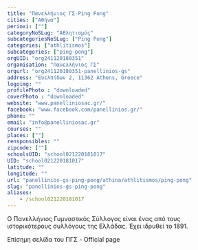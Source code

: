 ```yaml
---
title: "Πανελλήνιος ΓΣ-Ping Pong"
cities: ["Αθήνα"]
perioxi: [""]
categoryNoSLug: "Αθλητισμός"
subcategoriesNoSLug: ["Ping Pong"]
categories: ["athlitismos"]
subcategories: ["ping-pong"]
orgUID: "org241120180351"
organisation: "Πανελλήνιος ΓΣ"
orgurl: "org241120180351-panellinios-gs"
address: "Ευελπίδων 2, 11362 Athens, Greece"
logoimg: ""
profilePhoto : "downloaded"
coverPhoto : "downloaded"
website: "www.panelliniosac.gr/"
facebook: "www.facebook.com/panellinios.gr/"
phone: ""
email: "info@panelliniosac.gr"
courses: ""
places: [""]
rensponsibles: ""
zipcode: [""]
schoolsUID: "school021220181017"
UID: "school021220181017"
latitude: ""
longitude: ""
url: "panellinios-gs-ping-pong/athina/athlitismos/ping-pong"
slug: "panellinios-gs-ping-pong"
aliases:
    - /school021220181017
---
```



Ο Πανελλήνιος Γυμναστικός Σύλλογος είναι ένας από τους ιστορικότερους συλλόγους της Ελλάδας. Έχει ιδρυθεί το 1891.

Επίσημη σελίδα του ΠΓΣ - Official page